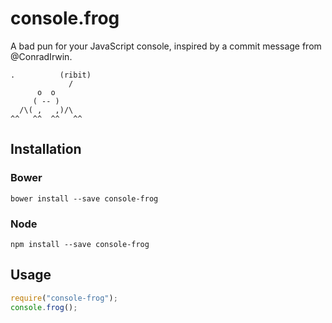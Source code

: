 console.frog
============

A bad pun for your JavaScript console, inspired by a commit message from @ConradIrwin.

```
.          (ribit)
             /
      o  o
     ( -- )
  /\( ,   ,)/\
^^   ^^  ^^   ^^
```


Installation
------------

### Bower

```shell
bower install --save console-frog
```

### Node

```shell
npm install --save console-frog
```


Usage
-----

```javascript
require("console-frog");
console.frog();
```
